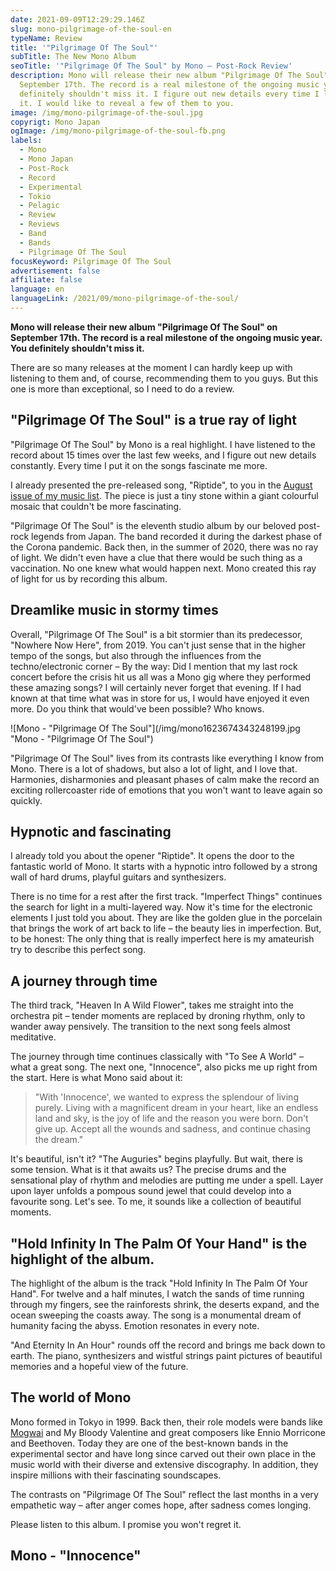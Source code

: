 ```yaml
---
date: 2021-09-09T12:29:29.146Z
slug: mono-pilgrimage-of-the-soul-en
typeName: Review
title: '"Pilgrimage Of The Soul"'
subTitle: The New Mono Album
seoTitle: '"Pilgrimage Of The Soul" by Mono – Post-Rock Review'
description: Mono will release their new album "Pilgrimage Of The Soul" on
  September 17th. The record is a real milestone of the ongoing music year. You
  definitely shouldn't miss it. I figure out new details every time I listen to
  it. I would like to reveal a few of them to you.
image: /img/mono-pilgrimage-of-the-soul.jpg
copyrigt: Mono Japan
ogImage: /img/mono-pilgrimage-of-the-soul-fb.png
labels:
  - Mono
  - Mono Japan
  - Post-Rock
  - Record
  - Experimental
  - Tokio
  - Pelagic
  - Review
  - Reviews
  - Band
  - Bands
  - Pilgrimage Of The Soul
focusKeyword: Pilgrimage Of The Soul
advertisement: false
affiliate: false
language: en
languageLink: /2021/09/mono-pilgrimage-of-the-soul/
---
```

**Mono will release their new album "Pilgrimage Of The Soul" on September 17th. The record is a real milestone of the ongoing music year. You definitely shouldn't miss it.**

There are so many releases at the moment I can hardly keep up with listening to them and, of course, recommending them to you guys. But this one is more than exceptional, so I need to do a review.

## "Pilgrimage Of The Soul" is a true ray of light

"Pilgrimage Of The Soul" by Mono is a real highlight. I have listened to the record about 15 times over the last few weeks, and I figure out new details constantly. Every time I put it on the songs fascinate me more.

I already presented the pre-released song, "Riptide", to you in the [August issue of my music list](/2021/08/playlist-september-2021/).  The piece is just a tiny stone within a giant colourful mosaic that couldn't be more fascinating.

"Pilgrimage Of The Soul" is the eleventh studio album by our beloved post-rock legends from Japan. The band recorded it during the darkest phase of the Corona pandemic. Back then, in the summer of 2020, there was no ray of light. We didn't even have a clue that there would be such thing as a vaccination. No one knew what would happen next. Mono created this ray of light for us by recording this album.

## Dreamlike music in stormy times

Overall, "Pilgrimage Of The Soul" is a bit stormier than its predecessor, "Nowhere Now Here", from 2019. You can't just sense that in the higher tempo of the songs, but also through the influences from the techno/electronic corner – By the way: Did I mention that my last rock concert before the crisis hit us all was a Mono gig where they performed these amazing songs? I will certainly never forget that evening. If I had known at that time what was in store for us, I would have enjoyed it even more. Do you think that would've been possible? Who knows.

![Mono - "Pilgrimage Of The Soul"](/img/mono1623674343248199.jpg "Mono - \"Pilgrimage Of The Soul\")

"Pilgrimage Of The Soul" lives from its contrasts like everything I know from Mono. There is a lot of shadows, but also a lot of light, and I love that. Harmonies, disharmonies and pleasant phases of calm make the record an exciting rollercoaster ride of emotions that you won't want to leave again so quickly.

## Hypnotic and fascinating

I already told you about the opener "Riptide". It opens the door to the fantastic world of Mono. It starts with a hypnotic intro followed by a strong wall of hard drums, playful guitars and synthesizers. 

There is no time for a rest after the first track. "Imperfect Things" continues the search for light in a multi-layered way. Now it's time for the electronic elements I just told you about. They are like the golden glue in the porcelain that brings the work of art back to life – the beauty lies in imperfection. But, to be honest: The only thing that is really imperfect here is my amateurish try to describe this perfect song.

## A journey through time

The third track, "Heaven In A Wild Flower", takes me straight into the orchestra pit – tender moments are replaced by droning rhythm, only to wander away pensively. The transition to the next song feels almost meditative.

The journey through time continues classically with "To See A World" – what a great song. The next one, "Innocence", also picks me up right from the start. Here is what Mono said about it:

> "With 'Innocence', we wanted to express the splendour of living purely. Living with a magnificent dream in your heart, like an endless land and sky, is the joy of life and the reason you were born. Don't give up. Accept all the wounds and sadness, and continue chasing the dream."

It's beautiful, isn't it? "The Auguries" begins playfully. But wait, there is some tension. What is it that awaits us? The precise drums and the sensational play of rhythm and melodies are putting me under a spell. Layer upon layer unfolds a pompous sound jewel that could develop into a favourite song. Let's see. To me, it sounds like a collection of beautiful moments.

## "Hold Infinity In The Palm Of Your Hand" is the highlight of the album.

The highlight of the album is the track "Hold Infinity In The Palm Of Your Hand". For twelve and a half minutes, I watch the sands of time running through my fingers, see the rainforests shrink, the deserts expand, and the ocean sweeping the coasts away. The song is a monumental dream of humanity facing the abyss. Emotion resonates in every note.

"And Eternity In An Hour" rounds off the record and brings me back down to earth. The piano, synthesizers and wistful strings paint pictures of beautiful memories and a hopeful view of the future.

## The world of Mono

Mono formed in Tokyo in 1999. Back then, their role models were bands like [Mogwai](/2021/03/as-the-love-continues-mogwai-en) and My Bloody Valentine and great composers like Ennio Morricone and Beethoven. Today they are one of the best-known bands in the experimental sector and have long since carved out their own place in the music world with their diverse and extensive discography. In addition, they inspire millions with their fascinating soundscapes.

The contrasts on "Pilgrimage Of The Soul" reflect the last months in a very empathetic way – after anger comes hope, after sadness comes longing. 

Please listen to this album. I promise you won't regret it.

## Mono - "Innocence"

<YouTube id="dRi1gjWk0fc" />
